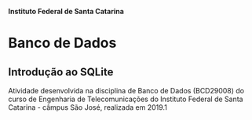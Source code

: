 **Instituto Federal de Santa Catarina**

# Banco de Dados

## Introdução ao SQLite

Atividade desenvolvida na disciplina de Banco de Dados (BCD29008) do curso de Engenharia de Telecomunicações do Instituto Federal de Santa Catarina - câmpus São José, realizada em 2019.1
